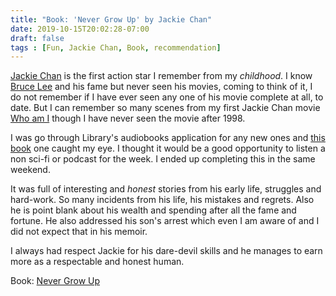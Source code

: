 ```yaml
---
title: "Book: 'Never Grow Up' by Jackie Chan"
date: 2019-10-15T20:02:28-07:00
draft: false
tags : [Fun, Jackie Chan, Book, recommendation]
---
```


[Jackie Chan](https://en.wikipedia.org/wiki/Jackie_Chan) is the first action star I remember from my _childhood_. I know [Bruce Lee](https://en.wikipedia.org/wiki/Bruce_Lee) and his fame but never seen his movies, coming to think of it, I do not remember if I have ever seen any one of his movie complete at all, to date. But I can remember so many scenes from my first Jackie Chan movie [Who am I](https://www.rottentomatoes.com/m/who_am_i) though I have never seen the movie after 1998. 

I was go through Library's audiobooks application for any new ones and [this book](https://www.amazon.com/Never-Grow-Up-Jackie-Chan/dp/1982107219) one caught my eye. I thought it would be a good opportunity to listen a non sci-fi or podcast for the week. I ended up completing this in the same weekend.

It was full of interesting and _honest_ stories from his early life, struggles and hard-work. So many incidents from his life, his mistakes and regrets. Also he is point blank about his wealth and spending after all the fame and fortune. He also addressed his son's arrest which even I am aware of and I did not expect that in his memoir.

I always had respect Jackie for his dare-devil skills and he manages to earn more as a respectable and honest human.


Book: [Never Grow Up](https://www.amazon.com/Never-Grow-Up-Jackie-Chan/dp/1982107219)